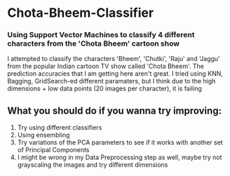 # Chota-Bheem-Classifier
### Using Support Vector Machines to classify 4 different characters from the 'Chota Bheem' cartoon show

I attempted to classify the characters 'Bheem', 'Chutki', 'Raju' and 'Jaggu' from the popular Indian cartoon TV show called 'Chota Bheem'.
The prediction accuracies that I am getting here aren't great.
I tried using KNN, Bagging, GridSearch-ed different paramaters, but I think due to the high dimensions + low data points (20 images per character), it is failing

## What you should do if you wanna try improving: 

1. Try using different classifiers
2. Using ensembling 
3. Try variations of the PCA parameters to see if it works with another set of Principal Components
4. I might be wrong in my Data Preprocessing step as well, maybe try not grayscaling the images and try different dimensions
